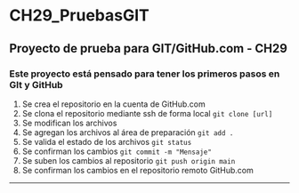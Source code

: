 # CH29_PruebasGIT
## Proyecto de prueba para GIT/GitHub.com - CH29

### Este proyecto está pensado para tener los primeros pasos en GIt y GitHub

1. Se crea el repositorio en la cuenta de GitHub.com
2. Se clona el repositorio mediante ssh de forma local `git clone [url]`
3. Se modifican los archivos
4. Se agregan los archivos al área de preparación `git add .` 
5. Se valida el estado de los archivos `git status`
6. Se confirman los cambios `git commit -m "Mensaje"`
7. Se suben los cambios al repositorio `git push origin main`
8. Se confirman los cambios en el repositorio remoto GitHub.com

---

